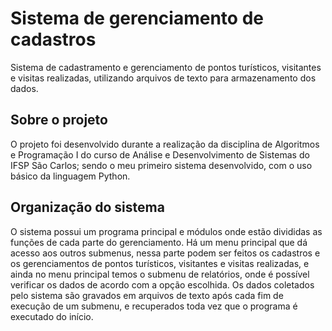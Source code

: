 # Sistema de gerenciamento de cadastros

Sistema de cadastramento e gerenciamento de pontos turísticos, visitantes e visitas realizadas, utilizando arquivos de texto para armazenamento dos dados.

## Sobre o projeto

O projeto foi desenvolvido durante a realização da disciplina de Algoritmos e Programação I	do curso de Análise e Desenvolvimento de Sistemas do IFSP São Carlos; sendo o meu primeiro sistema desenvolvido, com o uso básico da linguagem Python.

## Organização do sistema

O sistema possui um programa principal e módulos onde estão divididas as funções de cada parte do gerenciamento.
Há um menu principal que dá acesso aos outros submenus, nessa parte podem ser feitos os cadastros e os gerenciamentos de pontos turísticos, visitantes e visitas realizadas, e ainda no menu principal temos o submenu de relatórios, onde é possível verificar os dados de acordo com a opção escolhida.
Os dados coletados pelo sistema são gravados em arquivos de texto após cada fim de execução de um submenu, e recuperados toda vez que o programa é executado do início.
